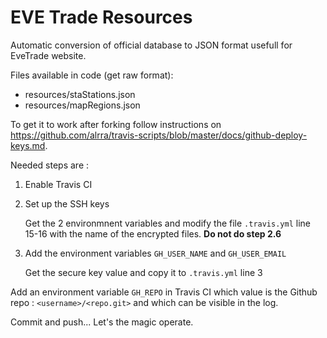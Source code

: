 # EVE Trade Resources

Automatic conversion of official database to JSON format usefull for EveTrade website.

Files available in code (get raw format):

* resources/staStations.json
* resources/mapRegions.json

To get it to work after forking follow instructions on https://github.com/alrra/travis-scripts/blob/master/docs/github-deploy-keys.md.

Needed steps are :

1. Enable Travis CI
2. Set up the SSH keys
  
    Get the 2 environmnent variables and modify the file `.travis.yml` line 15-16 with the name of the encrypted files.
    **Do not do step 2.6**
3. Add the environment variables `GH_USER_NAME` and `GH_USER_EMAIL`
  
    Get the secure key value and copy it to `.travis.yml` line 3

Add an environment variable `GH_REPO` in Travis CI which value is the Github repo : `<username>/<repo.git>` and which can be visible in the log.

Commit and push... Let's the magic operate.